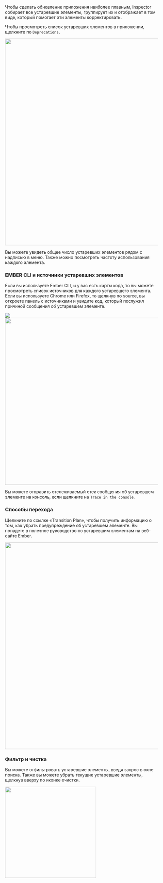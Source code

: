 Чтобы сделать обновление приложения наиболее плавным, Inspector собирает все устаревшие элементы, группирует их и отображает в том виде, который помогает эти элементы корректировать.

Чтобы просмотреть список устаревших элементов в приложении, щелкните по `Deprecations`.

<img src="/static/images/guides/ember-inspector/deprecations-screenshot.png" width="680"/>

Вы можете увидеть общее число устаревших элементов рядом с надписью в меню. Также можно посмотреть частоту использования каждого элемента.

### EMBER CLI и источники устаревших элементов

Если вы используете Ember CLI, и у вас есть карты кода, то вы можете просмотреть список источников для каждого устаревшего элемента. Если вы используете Chrome или Firefox, то щелкнув по source, вы откроете панель с источниками и увидите код, который послужил причиной сообщения об устаревшем элементе.

<img src="/static/images/guides/ember-inspector/deprecations-source.png" />

<img src="/static/images/guides/ember-inspector/deprecations-sources-panel.png" width="550"/>

Вы можете отправить отслеживаемый стек сообщения об устаревшем элементе на консоль, если щелкните на `Trace in the console`.

### Способы перехода

Щелкните по ссылке «Transition Plan», чтобы получить информацию о том, как убрать предупреждение об устаревшем элементе. Вы попадете в полезное руководство по устаревшим элементам на веб-сайте Ember.

<img src="/static/images/guides/ember-inspector/deprecations-transition-plan.png" width="680" />

### Фильтр и чистка

Вы можете отфильтровать устаревшие элементы, введя запрос в окне поиска. Также вы можете убрать текущие устаревшие элементы, щелкнув вверху по иконке очистки.    

<img src="/static/images/guides/ember-inspector/deprecations-toolbar.png" width="300"/>